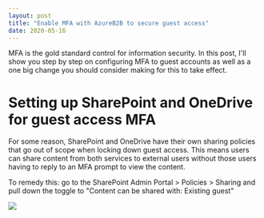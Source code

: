 ```yaml
---
layout: post
title: "Enable MFA with AzureB2B to secure guest access"
date: 2020-05-16
---
```


MFA is the gold standard control for information security. In this post, I'll show you step by step on configuring MFA to guest accounts
as well as a one big change you should consider making for this to take effect.

# Setting up SharePoint and OneDrive for guest access MFA
For some reason, SharePoint and OneDrive have their own sharing policies that go out of scope when locking down guest access. This means
users can share content from both services to external users without those users having to reply to an MFA prompt to view the content.

To remedy this: go to the SharePoint Admin Portal > Policies > Sharing and pull down the toggle to "Content can be shared with: Existing
guest"

<img src="{{ site.baseurl }}/assets/SharePointExternalSharing.png">
